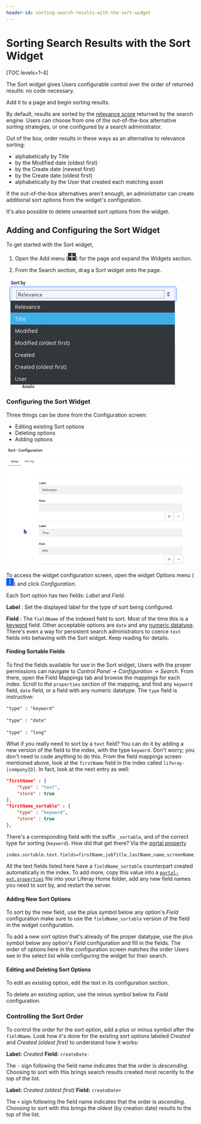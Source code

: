 ```yaml
---
header-id: sorting-search-results-with-the-sort-widget
---
```


# Sorting Search Results with the Sort Widget

[TOC levels=1-4]

The Sort widget gives Users configurable control over the order of returned
results: no code necessary.

Add it to a page and begin sorting results.

By default, results are sorted by the [relevance
score](https://www.elastic.co/guide/en/elasticsearch/guide/master/scoring-theory.html)
returned by the search engine. Users can choose from one of the out-of-the-box
alternative sorting strategies, or one configured by a search administrator. 

Out of the box, order results in these ways as an alternative to relevance
sorting:

- alphabetically by Title
- by the Modified date (oldest first)
- by the Create date (newest first)
- by the Create date (oldest first)
- alphabetically by the User that created each matching asset

If the out-of-the-box alternatives aren't enough, an administrator can
create additional sort options from the widget's configuration.

It's also possible to delete unwanted sort options from the widget.

## Adding and Configuring the Sort Widget

To get started with the Sort widget,

1. Open the Add menu (![Add](../../../images/icon-add-widget.png)) for the page and
   expand the Widgets section.

2.  From the Search section, drag a Sort widget onto the page.

![Figure 1: Users can re-order search results with the Sort widget.](../../../images/search-sort.png)

### Configuring the Sort Widget

Three things can be done from the Configuration screen:

- Editing existing Sort options
- Deleting options
- Adding options

![Figure 2: From the Sort widget's configuration, add, edit, or remove Sort options.](../../../images/search-sort-configuration.png)

To access the widget configuration screen, open the widget Options menu
(![Options](../../../images/icon-app-options.png)) and click _Configuration_.

Each Sort option has two fields: _Label_ and _Field_.

**Label**
: Set the displayed label for the type of sort being configured.

**Field**
: The `fieldName` of the indexed field to sort. Most of the time
this is a
[keyword](https://www.elastic.co/guide/en/elasticsearch/reference/7.x/keyword.html)
field. Other acceptable options are `date` and any 
[numeric datatype](https://www.elastic.co/guide/en/elasticsearch/reference/7.x/number.html).
There's even a way for persistent search administrators to coerce `text` fields
into behaving with the Sort widget. Keep reading for details.

#### Finding Sortable Fields

To find the fields available for use in the Sort widget, Users with the proper
permissions can navigate to *Control Panel* &rarr; *Configuration* &rarr; *Search*.
From there, open the Field Mappings tab and browse the mappings for each index.
Scroll to the `properties` section of the mapping, and find any `keyword` field,
`date` field, or a field with any numeric datatype. The `type` field is
instructive:
 
    "type" : "keyword"

    "type" : "date"

    "type" : "long"

What if you really need to sort by a `text` field? You can do it by adding a new
version of the field to the index, with the type `keyword`. Don't worry; you
don't need to code anything to do this. From the field mappings screen mentioned
above, look at the `firstName` field in the index called `liferay-[companyID]`.
In fact, look at the next entry as well:

```json
"firstName" : {
    "type" : "text",
    "store" : true
},
"firstName_sortable" : {
    "type" : "keyword",
    "store" : true
},
```

There's a corresponding field with the suffix `_sortable`, and of the correct
type for sorting (`keyword`). How did that get there? Via the 
[portal property](@platform-ref@/7.2-latest/propertiesdoc/portal.properties.html#Lucene%20Search) 

```properties
index.sortable.text.fields=firstName,jobTitle,lastName,name,screenName,title
```

All the text fields listed here have a `fieldName_sortable` counterpart
created automatically in the index. To add more, copy this value into a
[`portal-ext.properties`](/docs/7-2/deploy/-/knowledge_base/d/portal-properties) 
file into your Liferay Home folder, add any new field
names you need to sort by, and restart the server.

#### Adding New Sort Options

To sort by the new field, use the plus symbol below any option's _Field_
configuration make sure to use the `fieldName_sortable` version of the field in
the widget configuration. 

To add a new sort option that's already of the proper datatype, use the plus
symbol below any option's _Field_ configuration and fill in the fields. The
order of options here in the configuration screen matches the order Users see in
the select list while configuring the widget for their search.

#### Editing and Deleting Sort Options

To edit an existing option, edit the text in its configuration section.

To delete an existing option, use the minus symbol below its _Field_
configuration.

### Controlling the Sort Order

To control the order for the sort option, add a plus or minus symbol after the
`fieldName`. Look how it's done for the existing sort options labeled _Created_
and _Created (oldest first)_ to understand how it works:

**Label:** _Created_
**Field:** `createDate-`

The `-` sign following the field name indicates that the order is _descending_.
Choosing to sort with this brings search results created most recently to
the top of the list.

**Label:** _Created (oldest first)_
**Field:** `createDate+`

The `+` sign following the field name indicates that the order is _ascending_.
Choosing to sort with this brings the oldest (by creation date) results to
the top of the list.
